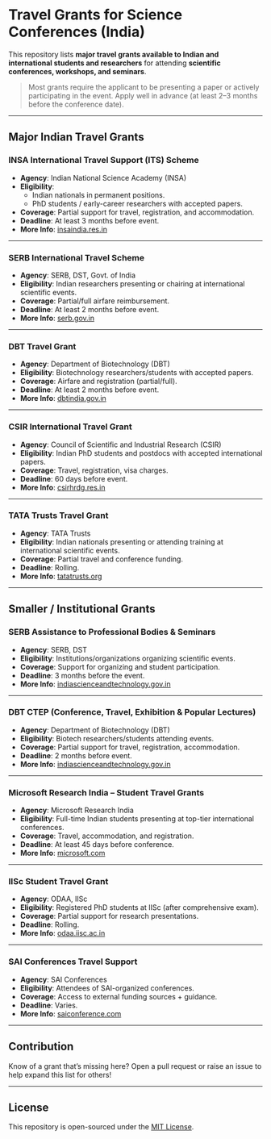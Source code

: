 # Travel Grants for Science Conferences (India)

This repository lists **major travel grants available to Indian and international students and researchers** for attending **scientific conferences, workshops, and seminars**.

>  Most grants require the applicant to be presenting a paper or actively participating in the event. Apply well in advance (at least 2–3 months before the conference date).

---

##  Major Indian Travel Grants

###  INSA International Travel Support (ITS) Scheme
- **Agency**: Indian National Science Academy (INSA)
- **Eligibility**: 
  - Indian nationals in permanent positions.
  - PhD students / early-career researchers with accepted papers.
- **Coverage**: Partial support for travel, registration, and accommodation.
- **Deadline**: At least 3 months before event.
- **More Info**: [insaindia.res.in](https://insaindia.res.in)

---

###  SERB International Travel Scheme
- **Agency**: SERB, DST, Govt. of India
- **Eligibility**: Indian researchers presenting or chairing at international scientific events.
- **Coverage**: Partial/full airfare reimbursement.
- **Deadline**: At least 2 months before event.
- **More Info**: [serb.gov.in](https://www.serb.gov.in)

---

###  DBT Travel Grant
- **Agency**: Department of Biotechnology (DBT)
- **Eligibility**: Biotechnology researchers/students with accepted papers.
- **Coverage**: Airfare and registration (partial/full).
- **Deadline**: At least 2 months before event.
- **More Info**: [dbtindia.gov.in](https://dbtindia.gov.in)

---

###  CSIR International Travel Grant
- **Agency**: Council of Scientific and Industrial Research (CSIR)
- **Eligibility**: Indian PhD students and postdocs with accepted international papers.
- **Coverage**: Travel, registration, visa charges.
- **Deadline**: 60 days before event.
- **More Info**: [csirhrdg.res.in](https://csirhrdg.res.in)

---

### TATA Trusts Travel Grant
- **Agency**: TATA Trusts
- **Eligibility**: Indian nationals presenting or attending training at international scientific events.
- **Coverage**: Partial travel and conference funding.
- **Deadline**: Rolling.
- **More Info**: [tatatrusts.org](https://www.tatatrusts.org)

---

##  Smaller / Institutional Grants

###  SERB Assistance to Professional Bodies & Seminars
- **Agency**: SERB, DST
- **Eligibility**: Institutions/organizations organizing scientific events.
- **Coverage**: Support for organizing and student participation.
- **Deadline**: 3 months before the event.
- **More Info**: [indiascienceandtechnology.gov.in](https://indiascienceandtechnology.gov.in)

---

###  DBT CTEP (Conference, Travel, Exhibition & Popular Lectures)
- **Agency**: Department of Biotechnology (DBT)
- **Eligibility**: Biotech researchers/students attending events.
- **Coverage**: Partial support for travel, registration, accommodation.
- **Deadline**: 2 months before event.
- **More Info**: [indiascienceandtechnology.gov.in](https://indiascienceandtechnology.gov.in)

---

###  Microsoft Research India – Student Travel Grants
- **Agency**: Microsoft Research India
- **Eligibility**: Full-time Indian students presenting at top-tier international conferences.
- **Coverage**: Travel, accommodation, and registration.
- **Deadline**: At least 45 days before conference.
- **More Info**: [microsoft.com](https://www.microsoft.com/en-in/research/academic-program/)

---

###  IISc Student Travel Grant
- **Agency**: ODAA, IISc
- **Eligibility**: Registered PhD students at IISc (after comprehensive exam).
- **Coverage**: Partial support for research presentations.
- **Deadline**: Rolling.
- **More Info**: [odaa.iisc.ac.in](https://odaa.iisc.ac.in)

---

###  SAI Conferences Travel Support
- **Agency**: SAI Conferences
- **Eligibility**: Attendees of SAI-organized conferences.
- **Coverage**: Access to external funding sources + guidance.
- **Deadline**: Varies.
- **More Info**: [saiconference.com](https://www.saiconference.com)

---

##  Contribution

Know of a grant that’s missing here? Open a pull request or raise an issue to help expand this list for others!

---

##  License

This repository is open-sourced under the [MIT License](LICENSE).

